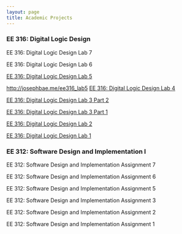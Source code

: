 ```yaml
---
layout: page
title: Academic Projects
---
```


### EE 316: Digital Logic Design

EE 316: Digital Logic Design Lab 7

EE 316: Digital Logic Design Lab 6

<a href="http://josephbae.me/ee316_lab5">EE 316: Digital Logic Design Lab 5</a>

http://josephbae.me/ee316_lab5
<a href="http://josephbae.me/ee316_lab4">EE 316: Digital Logic Design Lab 4</a>


<a href="http://josephbae.me/ee316_lab3_part2">EE 316: Digital Logic Design Lab 3 Part 2</a>

<a href="http://josephbae.me/ee316_lab3_part1">EE 316: Digital Logic Design Lab 3 Part 1</a>

<a href="http://josephbae.me/ee316_lab2">EE 316: Digital Logic Design Lab 2</a>

<a href="http://josephbae.me/ee316_lab1">EE 316: Digital Logic Design Lab 1</a>

### EE 312: Software Design and Implementation I

EE 312: Software Design and Implementation Assignment 7

EE 312: Software Design and Implementation Assignment 6

EE 312: Software Design and Implementation Assignment 5

EE 312: Software Design and Implementation Assignment 3

EE 312: Software Design and Implementation Assignment 2

EE 312: Software Design and Implementation Assignment 1